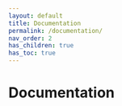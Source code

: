 ```yaml
---
layout: default
title: Documentation
permalink: /documentation/
nav_order: 2
has_children: true
has_toc: true
---
```


# Documentation
